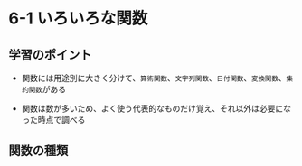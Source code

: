 6-1 いろいろな関数
================

## 学習のポイント

* 関数には用途別に大きく分けて、`算術関数`、`文字列関数`、`日付関数`、`変換関数`、`集約関数`がある

* 関数は数が多いため、よく使う代表的なものだけ覚え、それ以外は必要になった時点で調べる



## 関数の種類
